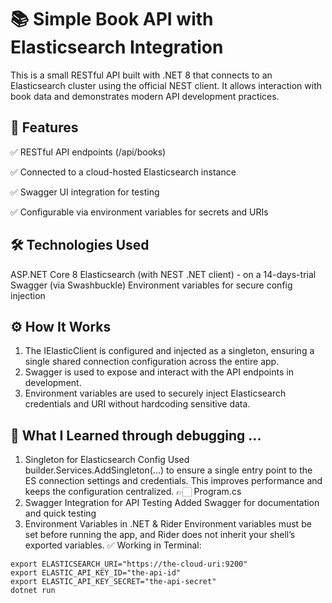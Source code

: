 # 📚 Simple Book API with Elasticsearch Integration

This is a small RESTful API built with .NET 8 that connects to an Elasticsearch cluster using the official NEST client. It allows interaction with book data and demonstrates modern API development practices.

## 🚀 Features
✅ RESTful API endpoints (/api/books)

✅ Connected to a cloud-hosted Elasticsearch instance

✅ Swagger UI integration for testing

✅ Configurable via environment variables for secrets and URIs

## 🛠 Technologies Used
ASP.NET Core 8
Elasticsearch (with NEST .NET client) - on a 14-days-trial
Swagger (via Swashbuckle)
Environment variables for secure config injection

## ⚙️ How It Works
1. The IElasticClient is configured and injected as a singleton, ensuring a single shared connection configuration across the entire app.
2. Swagger is used to expose and interact with the API endpoints in development.
3. Environment variables are used to securely inject Elasticsearch credentials and URI without hardcoding sensitive data.

## 🧠 What I Learned through debugging ...
1. Singleton for Elasticsearch Config
Used builder.Services.AddSingleton<IElasticClient>(...) to ensure a single entry point to the ES connection settings and credentials. This improves performance and keeps the configuration centralized.
👉🏻 Program.cs
2. Swagger Integration for API Testing
Added Swagger for documentation and quick testing
3. Environment Variables in .NET & Rider
Environment variables must be set before running the app, and Rider does not inherit your shell’s exported variables.
✅ Working in Terminal:
```
export ELASTICSEARCH_URI="https://the-cloud-uri:9200"
export ELASTIC_API_KEY_ID="the-api-id"
export ELASTIC_API_KEY_SECRET="the-api-secret"
dotnet run
```
